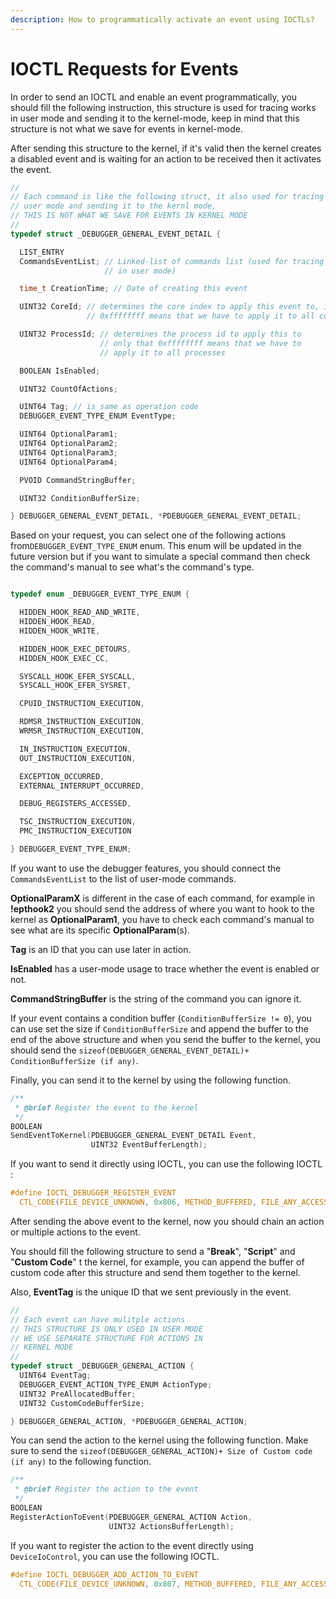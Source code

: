```yaml
---
description: How to programmatically activate an event using IOCTLs?
---
```


# IOCTL Requests for Events

In order to send an IOCTL and enable an event programmatically, you should fill the following instruction, this structure is used for tracing works in user mode and sending it to the kernel-mode, keep in mind that this structure is not what we save for events in kernel-mode.

After sending this structure to the kernel, if it's valid then the kernel creates a disabled event and is waiting for an action to be received then it activates the event.

```c
//
// Each command is like the following struct, it also used for tracing works in
// user mode and sending it to the kernl mode,
// THIS IS NOT WHAT WE SAVE FOR EVENTS IN KERNEL MODE
//
typedef struct _DEBUGGER_GENERAL_EVENT_DETAIL {

  LIST_ENTRY
  CommandsEventList; // Linked-list of commands list (used for tracing purpose
                     // in user mode)

  time_t CreationTime; // Date of creating this event

  UINT32 CoreId; // determines the core index to apply this event to, if it's
                 // 0xffffffff means that we have to apply it to all cores

  UINT32 ProcessId; // determines the process id to apply this to
                    // only that 0xffffffff means that we have to
                    // apply it to all processes

  BOOLEAN IsEnabled;

  UINT32 CountOfActions;

  UINT64 Tag; // is same as operation code
  DEBUGGER_EVENT_TYPE_ENUM EventType;

  UINT64 OptionalParam1;
  UINT64 OptionalParam2;
  UINT64 OptionalParam3;
  UINT64 OptionalParam4;

  PVOID CommandStringBuffer;

  UINT32 ConditionBufferSize;

} DEBUGGER_GENERAL_EVENT_DETAIL, *PDEBUGGER_GENERAL_EVENT_DETAIL;
```

Based on your request, you can select one of the following actions from`DEBUGGER_EVENT_TYPE_ENUM` enum. This enum will be updated in the future version but if you want to simulate a special command then check the command's manual to see what's the command's type.

```c

typedef enum _DEBUGGER_EVENT_TYPE_ENUM {

  HIDDEN_HOOK_READ_AND_WRITE,
  HIDDEN_HOOK_READ,
  HIDDEN_HOOK_WRITE,

  HIDDEN_HOOK_EXEC_DETOURS,
  HIDDEN_HOOK_EXEC_CC,

  SYSCALL_HOOK_EFER_SYSCALL,
  SYSCALL_HOOK_EFER_SYSRET,

  CPUID_INSTRUCTION_EXECUTION,

  RDMSR_INSTRUCTION_EXECUTION,
  WRMSR_INSTRUCTION_EXECUTION,

  IN_INSTRUCTION_EXECUTION,
  OUT_INSTRUCTION_EXECUTION,

  EXCEPTION_OCCURRED,
  EXTERNAL_INTERRUPT_OCCURRED,

  DEBUG_REGISTERS_ACCESSED,

  TSC_INSTRUCTION_EXECUTION,
  PMC_INSTRUCTION_EXECUTION

} DEBUGGER_EVENT_TYPE_ENUM;
```

If you want to use the debugger features, you should connect the `CommandsEventList` to the list of user-mode commands.

**OptionalParamX** is different in the case of each command, for example in **!epthook2** you should send the address of where you want to hook to the kernel as **OptionalParam1**, you have to check each command's manual to see what are its specific **OptionalParam**\(s\).

**Tag** is an ID that you can use later in action. 

**IsEnabled** has a user-mode usage to trace whether the event is enabled or not.

**CommandStringBuffer** is the string of the command you can ignore it.

If your event contains a condition buffer \(`ConditionBufferSize != 0`\), you can use set the size if `ConditionBufferSize` and append the buffer to the end of the above structure and when you send the buffer to the kernel, you should send the `sizeof(DEBUGGER_GENERAL_EVENT_DETAIL)+ ConditionBufferSize (if any)`.

Finally, you can send it to the kernel by using the following function.

```c
/**
 * @brief Register the event to the kernel
 */
BOOLEAN
SendEventToKernel(PDEBUGGER_GENERAL_EVENT_DETAIL Event,
                  UINT32 EventBufferLength);
```

 If you want to send it directly using IOCTL, you can use the following IOCTL :

```c
#define IOCTL_DEBUGGER_REGISTER_EVENT                                          \
  CTL_CODE(FILE_DEVICE_UNKNOWN, 0x806, METHOD_BUFFERED, FILE_ANY_ACCESS)
```

After sending the above event to the kernel, now you should chain an action or multiple actions to the event.

You should fill the following structure to send a "**Break**", "**Script**" and "**Custom Code**" t the kernel, for example, you can append the buffer of custom code after this structure and send them together to the kernel.

Also, **EventTag** is the unique ID that we sent previously in the event. 

```c
//
// Each event can have mulitple actions
// THIS STRUCTURE IS ONLY USED IN USER MODE
// WE USE SEPARATE STRUCTURE FOR ACTIONS IN
// KERNEL MODE
//
typedef struct _DEBUGGER_GENERAL_ACTION {
  UINT64 EventTag;
  DEBUGGER_EVENT_ACTION_TYPE_ENUM ActionType;
  UINT32 PreAllocatedBuffer;
  UINT32 CustomCodeBufferSize;

} DEBUGGER_GENERAL_ACTION, *PDEBUGGER_GENERAL_ACTION;
```

You can send the action to the kernel using the following function. Make sure to send the `sizeof(DEBUGGER_GENERAL_ACTION)+ Size of Custom code (if any)` to the following function.

```c
/**
 * @brief Register the action to the event
 */
BOOLEAN
RegisterActionToEvent(PDEBUGGER_GENERAL_ACTION Action,
                      UINT32 ActionsBufferLength);
```

If you want to register the action to the event directly using `DeviceIoControl`, you can use the following IOCTL.

```c
#define IOCTL_DEBUGGER_ADD_ACTION_TO_EVENT                                     \
  CTL_CODE(FILE_DEVICE_UNKNOWN, 0x807, METHOD_BUFFERED, FILE_ANY_ACCESS)
```

